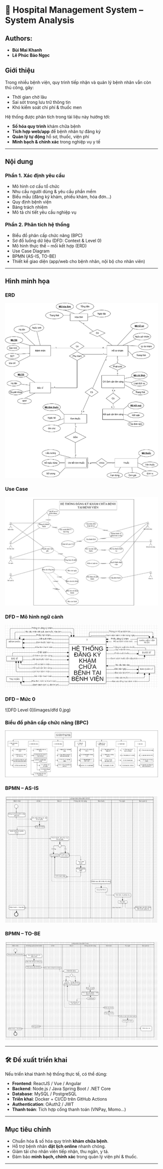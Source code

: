 # 🏥 Hospital Management System – System Analysis

## Authors:
- **Bùi Mai Khanh**
- **Lê Phúc Bảo Ngọc**

## Giới thiệu
Trong nhiều bệnh viện, quy trình tiếp nhận và quản lý bệnh nhân vẫn còn thủ công, gây:
- Thời gian chờ lâu
- Sai sót trong lưu trữ thông tin
- Khó kiểm soát chi phí & thuốc men

Hệ thống được phân tích trong tài liệu này hướng tới:
- **Số hóa quy trình** khám chữa bệnh
- **Tích hợp web/app** để bệnh nhân tự đăng ký
- **Quản lý tự động** hồ sơ, thuốc, viện phí
- **Minh bạch & chính xác** trong nghiệp vụ y tế

---

## Nội dung

### Phần 1. Xác định yêu cầu
- Mô hình cơ cấu tổ chức
- Nhu cầu người dùng & yêu cầu phần mềm
- Biểu mẫu (đăng ký khám, phiếu khám, hóa đơn…)
- Quy định bệnh viện
- Bảng trách nhiệm
- Mô tả chi tiết yêu cầu nghiệp vụ

### Phần 2. Phân tích hệ thống
- Biểu đồ phân cấp chức năng (BPC)
- Sơ đồ luồng dữ liệu (DFD: Context & Level 0)
- Mô hình thực thể – mối kết hợp (ERD)
- Use Case Diagram
- BPMN (AS-IS, TO-BE)
- Thiết kế giao diện (app/web cho bệnh nhân, nội bộ cho nhân viên)

---
## Hình minh họa
### ERD
![ERD](images/erd.png)

### Use Case
![Use Case](images/use-case.jpg)

### DFD – Mô hình ngữ cảnh
![DFD Context](images/dfd_context.jpg)

### DFD – Mức 0
![DFD Level 0](images/dfd 0.jpg)

### Biểu đồ phân cấp chức năng (BPC)
![BPC](images/bpc.png)

### BPMN – AS-IS
![BPMN AS-IS](images/BPMNDiagram1.png)

### BPMN – TO-BE
![BPMN TO-BE](images/BPMNDiagram2.png)

---

## 🛠️ Đề xuất triển khai
Nếu triển khai thành hệ thống thực tế, có thể dùng:
- **Frontend**: ReactJS / Vue / Angular
- **Backend**: Node.js / Java Spring Boot / .NET Core
- **Database**: MySQL / PostgreSQL
- **Triển khai**: Docker + CI/CD trên GitHub Actions
- **Authentication**: OAuth2 / JWT
- **Thanh toán**: Tích hợp cổng thanh toán (VNPay, Momo…)

---


## Mục tiêu chính
- Chuẩn hóa & số hóa quy trình **khám chữa bệnh**.
- Hỗ trợ bệnh nhân **đặt lịch online** nhanh chóng.
- Giảm tải cho nhân viên tiếp nhận, thu ngân, y tá.
- Đảm bảo **minh bạch, chính xác** trong quản lý viện phí & thuốc.

---
